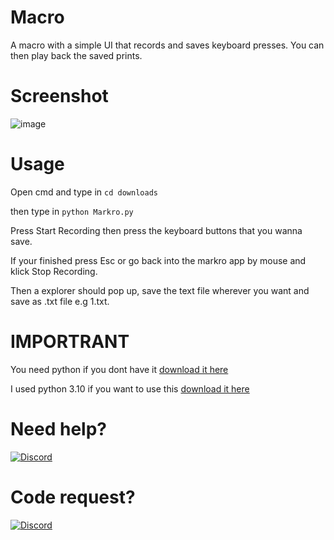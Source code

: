 # Macro
A macro with a simple UI that records and saves keyboard presses. You can then play back the saved prints.

# Screenshot
![image](https://github.com/Chirooon/Macro/assets/155199793/f8fb0aa0-ff1e-46f4-a128-68c4dc74e3e7)

# Usage

Open cmd and type in `cd downloads` 

then type in `python Markro.py`

Press Start Recording then press the keyboard buttons that you wanna save.

If your finished press Esc or go back into the markro app by mouse and klick Stop Recording.

Then a explorer should pop up, save the text file wherever you want and save as .txt file e.g 1.txt.

# IMPORTRANT
You need python if you dont have it [download it here](https://www.python.org/downloads/)

I used python 3.10 if you want to use this [download it here](https://www.python.org/downloads/release/python-3100/)

# Need help? 
[![Discord](https://img.shields.io/badge/Add_me_on-Discord-blue.svg)](https://discord.com/users/792468382083448853)

# Code request? 
[![Discord](https://img.shields.io/badge/Add_me_on-Discord-blue.svg)](https://discord.com/users/792468382083448853)
